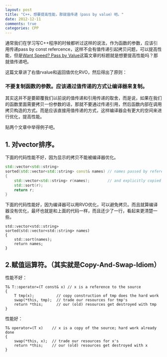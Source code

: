 ```yaml
---
layout: post
title: "C++，想要提高性能，那就值传递（pass by value）吧。"
date: 2012-12-11
comments: true
categories: CPP
---
```

<p>通常我们在学习写C++程序的时候都听过这样的说法，作为函数的参数，应该引用传递pass by const refercence，这样不会有值传递引起拷贝问题，可以提高性能，但是<a href="http://cpp-next.com/archive/2009/08/want-speed-pass-by-value/">Want Speed? Pass by Value</a>这篇文章的标题就是想要提高性能吗？那就值传递吧。</p>
<p>这篇文章讲了右值rvalue和返回值优化RVO，然后得出了原则：</p>
<h3>不要复制函数的参数。应该通过值传递的方式让编译器来复制。</h3>
<p>其实这并不是要颠覆我们以前说的值传递和引用传递的取舍，而是说，如果在我们的函数里面需要拷贝一份参数的话，那就不要通过传递引用，然后函数内部在调用拷贝构造的方式。而是应该直接用值传递的方式，这样编译器会有更大的空间来进行优化，提高性能。</p>
<p>贴两个文章中举得例子吧。</p>
<h2>1. 对vector排序。</h2>
<p>下面的代码性能不好，因为显示的拷贝不能被编译器优化。</p>

```cpp
std::vector<std::string> 
sorted(std::vector<std::string> const& names) // names passed by reference
{
    std::vector<std::string> r(names);        // and explicitly copied
    std::sort(r);
    return r;
}
```
<p>下面的代码性能好，因为编译器可以用RVO优化，可以避免拷贝。而且就算编译器没有优化，最坏也就是和上面的代码一样，而且还少了一行，看起来更清楚一些。</p>

```
std::vector<std::string> 
sorted(std::vector<std::string> names)
{
    std::sort(names);
    return names;
}
```
<h2>2.赋值运算符。（其实就是Copy-And-Swap-Idiom）</h2>
<p>性能不好：</p>

```
T& T::operator=(T const& x) // x is a reference to the source
{ 
    T tmp(x);          // copy construction of tmp does the hard work
    swap(*this, tmp);  // trade our resources for tmp's
    return *this;      // our (old) resources get destroyed with tmp 
}
```
<p>性能好：</p>

```
T& operator=(T x)    // x is a copy of the source; hard work already done
{
    swap(*this, x);  // trade our resources for x's
    return *this;    // our (old) resources get destroyed with x
}
```